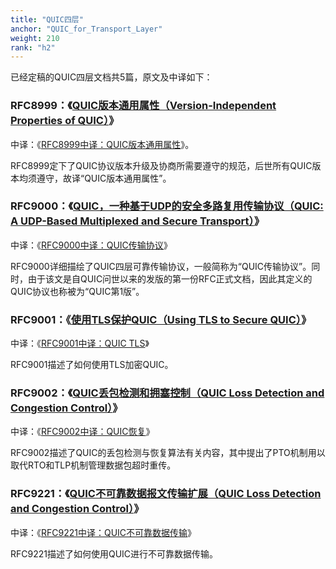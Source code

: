 ```yaml
---
title: "QUIC四层"
anchor: "QUIC_for_Transport_Layer"
weight: 210
rank: "h2"
---
```


已经定稿的QUIC四层文档共5篇，原文及中译如下：

### RFC8999：《[QUIC版本通用属性（Version-Independent Properties of QUIC）](https://www.rfc-editor.org/rfc/rfc8999.html)》
中译：《[RFC8999中译：QUIC版本通用属性](/RFC8999_Chinese_Translation)》。

RFC8999定下了QUIC协议版本升级及协商所需要遵守的规范，后世所有QUIC版本均须遵守，故译“QUIC版本通用属性”。

### RFC9000：《[QUIC，一种基于UDP的安全多路复用传输协议（QUIC: A UDP-Based Multiplexed and Secure Transport）](https://www.rfc-editor.org/rfc/rfc9000.html)》
中译：《[RFC9000中译：QUIC传输协议](/RFC9000_Chinese_Translation)》

RFC9000详细描绘了QUIC四层可靠传输协议，一般简称为“QUIC传输协议”。同时，由于该文是自QUIC问世以来的发版的第一份RFC正式文档，因此其定义的QUIC协议也称被为“QUIC第1版”。

### RFC9001：《[使用TLS保护QUIC（Using TLS to Secure QUIC）](https://www.rfc-editor.org/rfc/rfc9001.html)》
中译：《[RFC9001中译：QUIC TLS](/RFC9001_Chinese_Translation)》

RFC9001描述了如何使用TLS加密QUIC。

### RFC9002：《[QUIC丢包检测和拥塞控制（QUIC Loss Detection and Congestion Control）](https://www.rfc-editor.org/rfc/rfc9002.html)》
中译：《[RFC9002中译：QUIC恢复](/RFC9002_Chinese_Translation)》

RFC9002描述了QUIC的丢包检测与恢复算法有关内容，其中提出了PTO机制用以取代RTO和TLP机制管理数据包超时重传。

### RFC9221：《[QUIC不可靠数据报文传输扩展（QUIC Loss Detection and Congestion Control）](https://www.rfc-editor.org/rfc/rfc9221.html)》
中译：《[RFC9221中译：QUIC不可靠数据传输](/RFC9221_Chinese_Simplified)》

RFC9221描述了如何使用QUIC进行不可靠数据传输。
